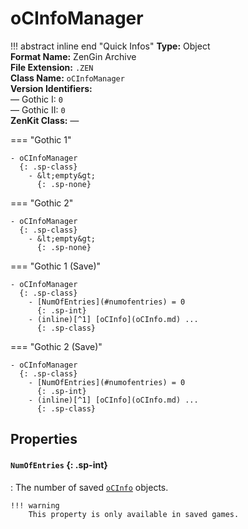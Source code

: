 # oCInfoManager

!!! abstract inline end "Quick Infos"
    **Type:** Object<br/>
    **Format Name:** ZenGin Archive<br/>
    **File Extension:** `.ZEN`<br/>
    **Class Name:** `oCInfoManager`<br/>
    **Version Identifiers:**<br />
    — Gothic I: `0`<br/>
    — Gothic II: `0`<br/>
    **ZenKit Class:** *—*

=== "Gothic 1"

    - oCInfoManager
      {: .sp-class}
        - &lt;empty&gt;
          {: .sp-none}

=== "Gothic 2"

    - oCInfoManager
      {: .sp-class}
        - &lt;empty&gt;
          {: .sp-none}

=== "Gothic 1 (Save)"

    - oCInfoManager
      {: .sp-class}
        - [NumOfEntries](#numofentries) = 0
          {: .sp-int}
        - (inline)[^1] [oCInfo](oCInfo.md) ...
          {: .sp-class}

=== "Gothic 2 (Save)"

    - oCInfoManager
      {: .sp-class}
        - [NumOfEntries](#numofentries) = 0
          {: .sp-int}
        - (inline)[^1] [oCInfo](oCInfo.md) ...
          {: .sp-class}

## Properties

#### `NumOfEntries` {: .sp-int}

:   The number of saved [`oCInfo`](oCInfo.md) objects.

    !!! warning
        This property is only available in saved games.

[^1]: "Inline" means, that these objects are not wrapped in an archive object. Rather, their contents are simply
      all written to the parent object directly without encapsulation.
